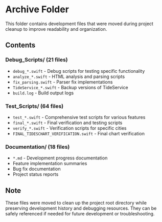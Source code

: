 # Archive Folder

This folder contains development files that were moved during project cleanup to improve readability and organization.

## Contents

### Debug_Scripts/ (21 files)
- `debug_*.swift` - Debug scripts for testing specific functionality
- `analyze_*.swift` - HTML analysis and parsing scripts
- `fix_parsing.swift` - Parser fix implementations
- `TideService_*.swift` - Backup versions of TideService
- `build.log` - Build output logs

### Test_Scripts/ (64 files)
- `test_*.swift` - Comprehensive test scripts for various features
- `final_*.swift` - Final verification and testing scripts
- `verify_*.swift` - Verification scripts for specific cities
- `FINAL_TIDESCHART_VERIFICATION.swift` - Final chart verification

### Documentation/ (18 files)
- `*.md` - Development progress documentation
- Feature implementation summaries
- Bug fix documentation
- Project status reports

## Note
These files were moved to clean up the project root directory while preserving development history and debugging resources. They can be safely referenced if needed for future development or troubleshooting.
